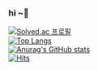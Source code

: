 ### hi ~👋
 
 [![Solved.ac 프로필](http://mazassumnida.wtf/api/v2/generate_badge?boj=dnddl8280)](https://solved.ac/dnddl8280) <br />
  [![Top Langs](https://github-readme-stats.vercel.app/api/top-langs/?username=hwinkr&layout=compact)](https://github.com/anuraghazra/github-readme-stats) <br />
  [![Anurag's GitHub stats](https://github-readme-stats.vercel.app/api?username=hwinkr&show_icons=true)](https://github.com/anuraghazra/github-readme-stats) <br /> 
  [![Hits](https://hits.seeyoufarm.com/api/count/incr/badge.svg?url=https%3A%2F%2Fgithub.com%2Fhwinkr&count_bg=%23E06C8A&title_bg=%23555555&icon=&icon_color=%23E7E7E7&title=hits&edge_flat=false)](https://hits.seeyoufarm.com)

